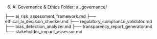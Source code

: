 6. AI Governance & Ethics
Folder: ai_governance/

├── ai_risk_assessment_framework.md
├── ethical_ai_decision_checker.md
├── regulatory_compliance_validator.md
├── bias_detection_analyzer.md
├── transparency_report_generator.md
└── stakeholder_impact_assessor.md
